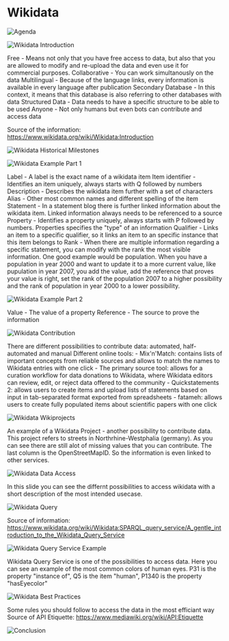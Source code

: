 # Wikidata

![Agenda](images/wikidata_2.PNG)

![Wikidata Introduction](images/wikidata_3.PNG)

Free - Means not only that you have free access to data, but also that you are allowed to modify and re-upload the data and even use it for commercial purposes.
Collaborative - You can work simultanously on the data
Multilingual - Because of the language links, every information is available in every language after publication
Secondary Database - In this context, it means that this database is also referring to other databases with data
Structured Data - Data needs to have a specific structure to be able to be used
Anyone - Not only humans but even bots can contribute and access data

Source of the information: https://www.wikidata.org/wiki/Wikidata:Introduction

![Wikidata Historical Milestones](images/wikidata_4.PNG)

![Wikidata Example Part 1](images/wikidata_5.PNG)

Label - A label is the exact name of a wikidata item
Item identifier - Identifies an item uniquely, always starts with Q followed by numbers
Description - Describes the wikidata item further with a set of characters
Alias - Other most common names and different spelling of the item
Statement - In a statement blog there is further linked information about the wikidata item. Linked information always needs to be referenced to a source
Property - Identifies a property uniquely, always starts with P followed by numbers. Properties specifies the "type" of an information
Qualifier - Links an item to a specific qualifier, so it links an item to an specific instance that this item belongs to
Rank - When there are multiple information regarding a specific statement, you can modify with the rank the most visible information. One good example would be population. When you have a population in year 2000 and want to update it to a more current value, like pupulation in year 2007, you add the value, add the reference that proves your value is right, set the rank of the population 2007 to a higher possibility and the rank of population in year 2000 to a lower possibility. 



![Wikidata Example Part 2](images/wikidata_6.PNG)

Value - The value of a property
Reference - The source to prove the information

![Wikidata Contribution](images/wikidata_7.PNG)

There are different possibilities to contribute data: automated, half-automated and manual
Different online tools:
    - Mix'n'Match: contains lists of important concepts from reliable sources and allows to match the names to Wikidata entries with one click
    - The primary source tool: allows for a curation workflow for data donations to Wikidata, where Wikidata editors can review, edit, or reject data offered to the community
    - Quickstatements 2: allows users to create items and upload lists of statements based on input in tab-separated format exported from spreadsheets
    - fatameh: allows users to create fully populated items about scientific papers with one click

![Wikidata Wikiprojects](images/wikidata_8.PNG)

An example of a Wikidata Project - another possibility to contribute data. This project refers to streets in Northrhine-Westphalia (germany). As you can see there are still alot of missing values that you can contribute. The last column is the OpenStreetMapID. So the information is even linked to other services.

![Wikidata Data Access](images/wikidata_9.PNG)

In this slide you can see the differnt possibilities to access wikidata with a short description of the most intended usecase.

![Wikidata Query](images/wikidata_10.PNG)

Source of information: https://www.wikidata.org/wiki/Wikidata:SPARQL_query_service/A_gentle_introduction_to_the_Wikidata_Query_Service

![Wikidata Query Service Example](images/wikidata_11.PNG)

Wikidata Query Service is one of the possibilities to access data. Here you can see an example of the most common colors of human eyes. 
P31 is the property "instance of", Q5 is the item "human", P1340 is the property "hasEyecolor"

![Wikidata Best Practices](images/wikidata_12.png)

Some rules you should follow to access the data in the most efficiant way
Source of API Etiquette: https://www.mediawiki.org/wiki/API:Etiquette

![Conclusion](images/wikidata_13.PNG)

